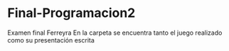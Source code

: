 # Final-Programacion2
Examen final Ferreyra
En la carpeta se encuentra tanto el juego realizado como su presentación escrita
